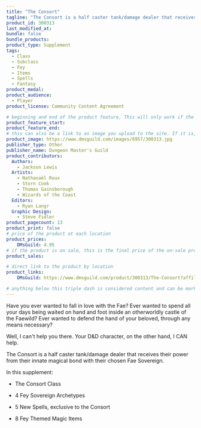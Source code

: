```yaml
---
title: "The Consort"
tagline: "The Consort is a half caster tank/damage dealer that receives their power from their innate magical bond with their chosen Fae Sovereign."
product_id: 300313
last_modified_at:
bundle: false
bundle_products:
product_type: Supplement
tags:
  - Class
  - Subclass
  - Fey
  - Items
  - Spells
  - Fantasy
product_medal:
product_audience:
  - Player
product_license: Community Content Agreement

# beginning and end of the product feature. This will only work if the site is updated within several weeks of when the feature is supposed to happen. Making a new post counts as updating.
product_feature_start: 
product_feature_end: 
# this can also be a link to an image you upload to the site. If it is, it must start with a "/" or be a full link
product_image: https://www.dmsguild.com/images/8957/300313.jpg
publisher_type: Other
publisher_name: Dungeon Master's Guild
product_contributors:
  Authors:
    - Jackson Lewis
  Artists:
    - Nathanaël Roux
    - Storn Cook
    - Thomas Gainsborough
    - Wizards of the Coast
  Editors:
    - Ryan Langr
  Graphic Design:
    - Steve Fidler
product_pagecount: 13
product_print: false
# price of the product at each location
product_prices:
    DMsGuild: 4.95
# if the product is on sale, this is the final price of the on-sale product for each location that it is on sale. The sales % will be calculated and displayed based on the difference between product_prices and product_sales
product_sales:

# direct link to the product by location
product_links:
    DMsGuild: https://www.dmsguild.com/product/300313/The-Consort?affiliate_id=1713687&src=VDPWebsite

# anything below this triple dash is considered content and can be markup or html. It should be fully HTML compatible as long as your tags are formatted correctly.
---
```

Have you ever wanted to fall in love with the Fae? Ever wanted to spend all your days being waited on hand and foot inside an otherworldly castle of the Faewild? Ever wanted to defend the hand of your beloved, through any means necessary?

Well, I can't help you there. Your D&D character, on the other hand, I CAN help.

The Consort is a half caster tank/damage dealer that receives their power from their innate magical bond with their chosen Fae Sovereign.

In this supplement:

- The Consort Class

- 4 Fey Sovereign Archetypes

- 5 New Spells, exclusive to the Consort

- 8 Fey Themed Magic Items